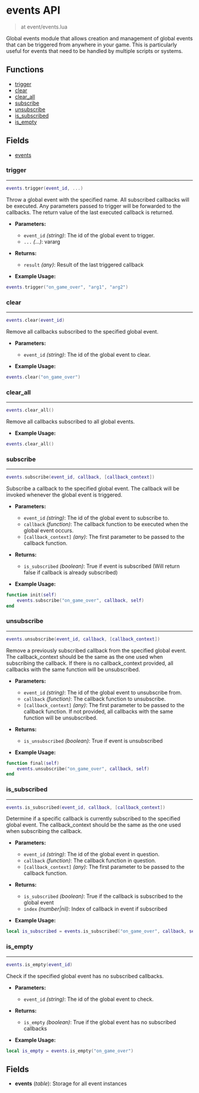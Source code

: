 # events API

> at event/events.lua

Global events module that allows creation and management of global events that can be triggered from anywhere in your game.
This is particularly useful for events that need to be handled by multiple scripts or systems.

## Functions

- [trigger](#trigger)
- [clear](#clear)
- [clear_all](#clear_all)
- [subscribe](#subscribe)
- [unsubscribe](#unsubscribe)
- [is_subscribed](#is_subscribed)
- [is_empty](#is_empty)

## Fields

- [events](#events)



### trigger

---
```lua
events.trigger(event_id, ...)
```

Throw a global event with the specified name. All subscribed callbacks will be executed.
Any parameters passed to trigger will be forwarded to the callbacks.
The return value of the last executed callback is returned.

- **Parameters:**
	- `event_id` *(string)*: The id of the global event to trigger.
	- `...` *(...)*: vararg

- **Returns:**
	- `result` *(any)*: Result of the last triggered callback

- **Example Usage:**

```lua
events.trigger("on_game_over", "arg1", "arg2")
```
### clear

---
```lua
events.clear(event_id)
```

Remove all callbacks subscribed to the specified global event.

- **Parameters:**
	- `event_id` *(string)*: The id of the global event to clear.

- **Example Usage:**

```lua
events.clear("on_game_over")
```
### clear_all

---
```lua
events.clear_all()
```

Remove all callbacks subscribed to all global events.

- **Example Usage:**

```lua
events.clear_all()
```
### subscribe

---
```lua
events.subscribe(event_id, callback, [callback_context])
```

Subscribe a callback to the specified global event.
The callback will be invoked whenever the global event is triggered.

- **Parameters:**
	- `event_id` *(string)*: The id of the global event to subscribe to.
	- `callback` *(function)*: The callback function to be executed when the global event occurs.
	- `[callback_context]` *(any)*: The first parameter to be passed to the callback function.

- **Returns:**
	- `is_subscribed` *(boolean)*: True if event is subscribed (Will return false if callback is already subscribed)

- **Example Usage:**

```lua
function init(self)
	events.subscribe("on_game_over", callback, self)
end
```
### unsubscribe

---
```lua
events.unsubscribe(event_id, callback, [callback_context])
```

Remove a previously subscribed callback from the specified global event.
The callback_context should be the same as the one used when subscribing the callback.
If there is no callback_context provided, all callbacks with the same function will be unsubscribed.

- **Parameters:**
	- `event_id` *(string)*: The id of the global event to unsubscribe from.
	- `callback` *(function)*: The callback function to unsubscribe.
	- `[callback_context]` *(any)*: The first parameter to be passed to the callback function. If not provided, all callbacks with the same function will be unsubscribed.

- **Returns:**
	- `is_unsubscribed` *(boolean)*: True if event is unsubscribed

- **Example Usage:**

```lua
function final(self)
	events.unsubscribe("on_game_over", callback, self)
end
```
### is_subscribed

---
```lua
events.is_subscribed(event_id, callback, [callback_context])
```

Determine if a specific callback is currently subscribed to the specified global event.
The callback_context should be the same as the one used when subscribing the callback.

- **Parameters:**
	- `event_id` *(string)*: The id of the global event in question.
	- `callback` *(function)*: The callback function in question.
	- `[callback_context]` *(any)*: The first parameter to be passed to the callback function.

- **Returns:**
	- `is_subscribed` *(boolean)*: True if the callback is subscribed to the global event
	- `index` *(number|nil)*: Index of callback in event if subscribed

- **Example Usage:**

```lua
local is_subscribed = events.is_subscribed("on_game_over", callback, self)
```
### is_empty

---
```lua
events.is_empty(event_id)
```

Check if the specified global event has no subscribed callbacks.

- **Parameters:**
	- `event_id` *(string)*: The id of the global event to check.

- **Returns:**
	- `is_empty` *(boolean)*: True if the global event has no subscribed callbacks

- **Example Usage:**

```lua
local is_empty = events.is_empty("on_game_over")
```

## Fields
<a name="events"></a>
- **events** (_table_): Storage for all event instances

